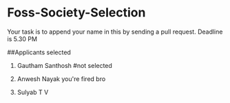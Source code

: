 # Foss-Society-Selection

Your task is to append your name in this by sending a pull request. Deadline is 5.30 PM

##Applicants selected
1. Gautham Santhosh
#not selected 

1. Anwesh Nayak you're fired bro 
2. Sulyab T V

